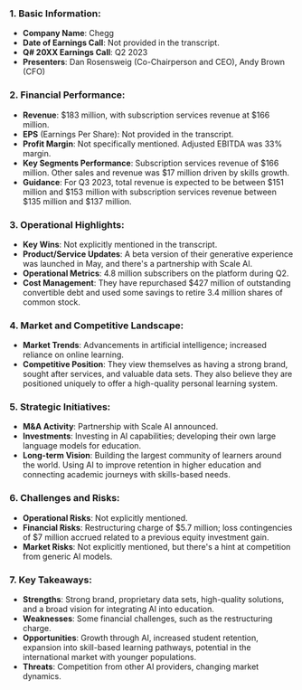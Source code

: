 ### 1. **Basic Information**:

- **Company Name**: Chegg
- **Date of Earnings Call**: Not provided in the transcript.
- **Q# 20XX Earnings Call**: Q2 2023
- **Presenters**: Dan Rosensweig (Co-Chairperson and CEO), Andy Brown (CFO)

### 2. **Financial Performance**:

- **Revenue**: $183 million, with subscription services revenue at $166 million.
- **EPS** (Earnings Per Share): Not provided in the transcript.
- **Profit Margin**: Not specifically mentioned. Adjusted EBITDA was 33% margin.
- **Key Segments Performance**: Subscription services revenue of $166 million. Other sales and revenue was $17 million driven by skills growth.
- **Guidance**: For Q3 2023, total revenue is expected to be between $151 million and $153 million with subscription services revenue between $135 million and $137 million.

### 3. **Operational Highlights**:

- **Key Wins**: Not explicitly mentioned in the transcript.
- **Product/Service Updates**: A beta version of their generative experience was launched in May, and there's a partnership with Scale AI.
- **Operational Metrics**: 4.8 million subscribers on the platform during Q2.
- **Cost Management**: They have repurchased $427 million of outstanding convertible debt and used some savings to retire 3.4 million shares of common stock.

### 4. **Market and Competitive Landscape**:

- **Market Trends**: Advancements in artificial intelligence; increased reliance on online learning.
- **Competitive Position**: They view themselves as having a strong brand, sought after services, and valuable data sets. They also believe they are positioned uniquely to offer a high-quality personal learning system.

### 5. **Strategic Initiatives**:

- **M&A Activity**: Partnership with Scale AI announced.
- **Investments**: Investing in AI capabilities; developing their own large language models for education.
- **Long-term Vision**: Building the largest community of learners around the world. Using AI to improve retention in higher education and connecting academic journeys with skills-based needs.

### 6. **Challenges and Risks**:

- **Operational Risks**: Not explicitly mentioned.
- **Financial Risks**: Restructuring charge of $5.7 million; loss contingencies of $7 million accrued related to a previous equity investment gain.
- **Market Risks**: Not explicitly mentioned, but there's a hint at competition from generic AI models.

### 7. **Key Takeaways**:

- **Strengths**: Strong brand, proprietary data sets, high-quality solutions, and a broad vision for integrating AI into education.
- **Weaknesses**: Some financial challenges, such as the restructuring charge.
- **Opportunities**: Growth through AI, increased student retention, expansion into skill-based learning pathways, potential in the international market with younger populations.
- **Threats**: Competition from other AI providers, changing market dynamics.
